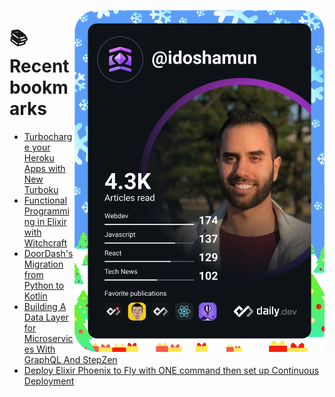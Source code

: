 <a href="https://app.daily.dev/idoshamun"><img src="https://raw.githubusercontent.com/idoshamun/idoshamun/devcard/devcard.svg" align='right' width="400" alt="Ido Shamun's Dev Card"/></a>

# 📚 Recent bookmarks
<!-- BOOKMARKS:START -->
- [Turbocharge your Heroku Apps with New Turboku](https://app.daily.dev/posts/Y1gi4HCZt?utm_source=rss&utm_medium=bookmarks&utm_campaign=28849d86070e4c099c877ab6837c61f0)
- [Functional Programming in Elixir with Witchcraft](https://app.daily.dev/posts/YcWeZFJ8_?utm_source=rss&utm_medium=bookmarks&utm_campaign=28849d86070e4c099c877ab6837c61f0)
- [DoorDash&#39;s Migration from Python to Kotlin](https://app.daily.dev/posts/QAcLbXhEZ?utm_source=rss&utm_medium=bookmarks&utm_campaign=28849d86070e4c099c877ab6837c61f0)
- [Building A Data Layer for Microservices With GraphQL And StepZen](https://app.daily.dev/posts/crD6_HGes?utm_source=rss&utm_medium=bookmarks&utm_campaign=28849d86070e4c099c877ab6837c61f0)
- [Deploy Elixir Phoenix to Fly with ONE command then set up Continuous Deployment](https://app.daily.dev/posts/1nVprvSzS?utm_source=rss&utm_medium=bookmarks&utm_campaign=28849d86070e4c099c877ab6837c61f0)
<!-- BOOKMARKS:END -->
